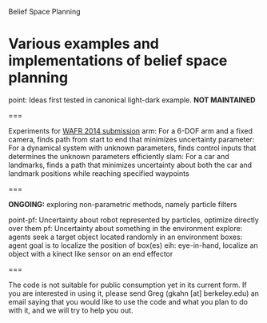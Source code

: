 Belief Space Planning

Various examples and implementations of belief space planning
=====================

point: Ideas first tested in canonical light-dark example. **NOT MAINTAINED**

===

Experiments for [WAFR 2014 submission](http://goldberg.berkeley.edu/pubs/Patil-WAFR2014-CFGBSP.pdf)
arm: For a 6-DOF arm and a fixed camera, finds path from start to end that minimizes uncertainty
parameter: For a dynamical system with unknown parameters, finds control inputs that determines the unknown parameters efficiently 
slam: For a car and landmarks, finds a path that minimizes uncertainty about both the car and landmark positions while reaching specified waypoints

===

**ONGOING:** exploring non-parametric methods, namely particle filters

point-pf: Uncertainty about robot represented by particles, optimize directly over them
pf: Uncertainty about something in the environment
  explore: agents seek a target object located randomly in an environment
  boxes: agent goal is to localize the position of box(es)
  eih: eye-in-hand, localize an object with a kinect like sensor on an end effector

===

The code is not suitable for public consumption yet in its current form. If you are interested in using it, please send Greg (gkahn [at] berkeley.edu) an email saying that you would like to use the code and what you plan to do with it, and we will try to help you out. 
